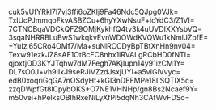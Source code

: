 cuk5vUfYRkl7l7vj3ffi6oZKIj9Fa46Ndc5QJpg0VJk=
TxlUcPJmmqoFkvASBZCu+6hyYXwNsuF+ioYdC3/Z1VI=
7CTNCBqaVDCkQFZ9OMjKykhfQ4tv3k4uUVDIXXYsbVQ=
3sqaNHRRBLuBwS1wkqkvEvnWDOWdKVQWu1kNmlJZpfE=
+YuIzl65CRo4OMf7/Ma+suNlRCCDyBpTBtXnHn9nv04=
Texw91ezkJZ8sAF1OtBcFC8nhx1iRVALgRCbHD0fNTI=
qjoxtjOD3KYJTqhw7dM7Fegh7AKjIupn14y91izCM1Y=
DL7sO0J+vh9IIxJ9seRJiVZzdJsxjUYI+a5vIGiVvyc=
edB0xoqriGqGA7nOSdyHt+kGI3nDEFMPe18LSQTIX5c=
zzqDWpfGt8lCpybOKS+O7NE1VHNHp/gn8Bs2Ncaef9Y=
m50vei+hPelksOBIhRxeNiLyXfPi5dqNh3CAfWvFDSo=
